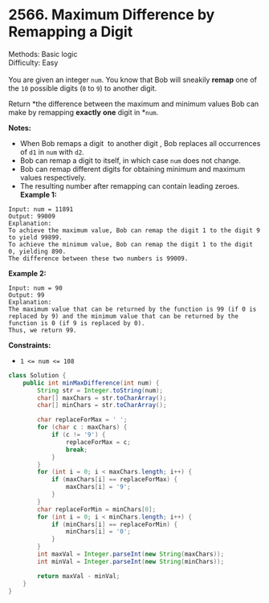 # 2566. Maximum Difference by Remapping a Digit  

  Methods: Basic logic </br> Difficulty: Easy </br> </br>You are given an integer `num`. You know that Bob will sneakily **remap** one of the `10` possible digits (`0` to `9`) to another digit.

Return *the difference between the maximum and minimum values Bob can make by remapping ****exactly**** ****one**** digit in *`num`.

**Notes:**

- When Bob remaps a digit  to another digit , Bob replaces all occurrences of `d1` in `num` with `d2`.
- Bob can remap a digit to itself, in which case `num` does not change.
- Bob can remap different digits for obtaining minimum and maximum values respectively.
- The resulting number after remapping can contain leading zeroes.
**Example 1:**

```plain text
Input: num = 11891
Output: 99009
Explanation:
To achieve the maximum value, Bob can remap the digit 1 to the digit 9 to yield 99899.
To achieve the minimum value, Bob can remap the digit 1 to the digit 0, yielding 890.
The difference between these two numbers is 99009.
```

**Example 2:**

```plain text
Input: num = 90
Output: 99
Explanation:
The maximum value that can be returned by the function is 99 (if 0 is replaced by 9) and the minimum value that can be returned by the function is 0 (if 9 is replaced by 0).
Thus, we return 99.
```

**Constraints:**

- `1 <= num <= 108`
```java
class Solution {
    public int minMaxDifference(int num) {
        String str = Integer.toString(num);
        char[] maxChars = str.toCharArray();
        char[] minChars = str.toCharArray();

        char replaceForMax = ' ';
        for (char c : maxChars) {
            if (c != '9') {
                replaceForMax = c;
                break;
            }
        }
        for (int i = 0; i < maxChars.length; i++) {
            if (maxChars[i] == replaceForMax) {
                maxChars[i] = '9';
            }
        }
        char replaceForMin = minChars[0];
        for (int i = 0; i < minChars.length; i++) {
            if (minChars[i] == replaceForMin) {
                minChars[i] = '0';
            }
        }
        int maxVal = Integer.parseInt(new String(maxChars));
        int minVal = Integer.parseInt(new String(minChars));

        return maxVal - minVal;
    }
}
```

